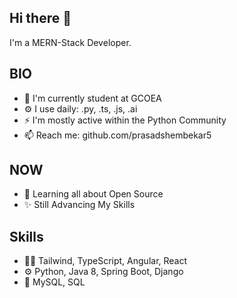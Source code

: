 ## **Hi there 👋** 
I'm a MERN-Stack Developer. 
## BIO  
* 🏢 I'm currently student at GCOEA 
* ⚙️ I use daily: .py, .ts, .js, .ai 
* ⚡️ I'm mostly active within the Python Community 
* 📫 Reach me: github.com/prasadshembekar5 

## NOW  
* 🌱 Learning all about Open Source 
* ✨ Still Advancing My Skills 

## Skills  
* 👨‍💻 Tailwind, TypeScript, Angular, React
* ⚙️ Python, Java 8, Spring Boot, Django 
* 💽 MySQL, SQL 


